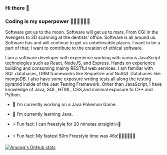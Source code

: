 ### Hi there 👋

### Coding is my superpower 🦸🏾‍♂️🧙🏾‍♂️
Software got us to the moon. Software will get us to mars. From CGI in the Avengers to 3D scanning at the dentists' office. Software is all around us. Software has and will continue to get us unbelievable places. I want to be a part of that; I want to contribute to the creation of ethical software.

I am a software developer with experience working with various JavaScript technologies such as React, NodeJS, and Express. Hands on experience building and consuming mainly RESTful web services. I am familiar with SQL databases, ORM frameworks like Sequelize and NoSQL Databases like mongoDB. I also have some exposure writing tests all along the testing pyramid inside of the Jest Testing Framework.  Other than JavaScript, I have knowledge of Java, SQL, HTML, CSS,and minimal exposure to C++ and Python.



- 🔭 I’m currently working on a Java Pokemon Game.
- 🌱 I’m currently learning Java.

- ⚡ Fun fact: I can freestyle for 20 minutes straight!🔥🎤
- ⚡ Fun fact: My fastest 50m Freestyle time was 46s!🏊🏾‍♂️🏊🏾‍♂️


[![Anurag's GitHub stats](https://github-readme-stats.vercel.app/api?username=riqs07)](https://github.com/anuraghazra/github-readme-stats)
